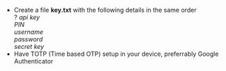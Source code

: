 - Create a file **key.txt** with the following details in the same order<br>?
  *api key* <br>
  *PIN* <br>
  *username*<br>
  *password*<br>
  *secret key*
- Have  TOTP (Time based OTP) setup in your device, preferrably Google Authenticator
